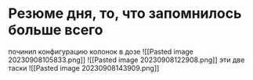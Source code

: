 








# Резюме дня, то, что запомнилось больше всего

починил конфигурацию колонок в дозе 
![[Pasted image 20230908105833.png]]
![[Pasted image 20230908122908.png]]
эти две таски ![[Pasted image 20230908143909.png]]
